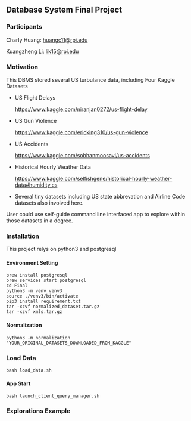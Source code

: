 ## Database System Final Project

### Participants 

Charly Huang: huangc11@rpi.edu

Kuangzheng Li: lik15@rpi.edu

### Motivation

This DBMS stored several US turbulance data, including Four Kaggle Datasets

+ US Flight Delays

  https://www.kaggle.com/niranjan0272/us-flight-delay

+ US Gun Violence

  https://www.kaggle.com/ericking310/us-gun-violence

+ US Accidents

  https://www.kaggle.com/sobhanmoosavi/us-accidents

+ Historical Hourly Weather Data

  https://www.kaggle.com/selfishgene/historical-hourly-weather-data#humidity.cs

+ Several tiny datasets including US state abbrevation and Airline Code datasets also involved here.

User could use self-guide command line interfaced app to explore within those datasets in a degree. 

### Installation

This project relys on python3 and postgresql

#### Environment Setting

```shell
brew install postgresql
brew services start postgresql
cd Final
python3 -m venv venv3
source ./venv3/bin/activate
pip3 install requirement.txt
tar -xzvf normalized_dataset.tar.gz
tar -xzvf xmls.tar.gz
```

#### Normalization

```
python3 -m normalization "YOUR_ORIGINAL_DATASETS_DOWNLOADED_FROM_KAGGLE"
```

### Load Data

```
bash load_data.sh
```

#### App Start

```
bash launch_client_query_manager.sh
```

### Explorations Example



